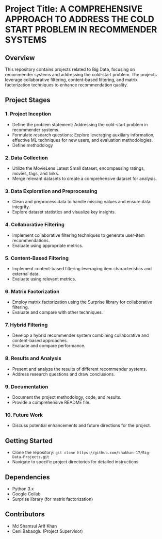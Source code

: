 # Project Title: A COMPREHENSIVE APPROACH TO ADDRESS THE COLD START PROBLEM IN RECOMMENDER SYSTEMS

## Overview
This repository contains projects related to Big Data, focusing on recommender systems and addressing the cold-start problem. The projects leverage collaborative filtering, content-based filtering, and matrix factorization techniques to enhance recommendation quality.

## Project Stages

### 1. Project Inception
- Define the problem statement: Addressing the cold-start problem in recommender systems.
- Formulate research questions: Explore leveraging auxiliary information, effective ML techniques for new users, and evaluation methodologies.
- Define methodology

### 2. Data Collection
- Utilize the MovieLens Latest Small dataset, encompassing ratings, movies, tags, and links.
- Merge relevant datasets to create a comprehensive dataset for analysis.

### 3. Data Exploration and Preprocessing
- Clean and preprocess data to handle missing values and ensure data integrity.
- Explore dataset statistics and visualize key insights.

### 4. Collaborative Filtering
- Implement collaborative filtering techniques to generate user-item recommendations.
- Evaluate using appropriate metrics.

### 5. Content-Based Filtering
- Implement content-based filtering leveraging item characteristics and external data.
- Evaluate using relevant metrics.

### 6. Matrix Factorization
- Employ matrix factorization using the Surprise library for collaborative filtering.
- Evaluate and compare with other techniques.

### 7. Hybrid Filtering
- Develop a hybrid recommender system combining collaborative and content-based approaches.
- Evaluate and compare performance.

### 8. Results and Analysis
- Present and analyze the results of different recommender systems.
- Address research questions and draw conclusions.

### 9. Documentation
- Document the project methodology, code, and results.
- Provide a comprehensive README file.

### 10. Future Work
- Discuss potential enhancements and future directions for the project.

## Getting Started
- Clone the repository: `git clone https://github.com/shakhan-17/Big-Data-Projects.git`
- Navigate to specific project directories for detailed instructions.

## Dependencies
- Python 3.x
- Google Collab
- Surprise library (for matrix factorization)

## Contributors
- Md Shamsul Arif Khan
- Ceni Babaoglu (Project Supervisor)
